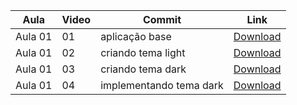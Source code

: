 Aula | Video | Commit | Link
------ | ------ | ------ | ------
Aula 01 | 01 | aplicação base | [Download](https://github.com/treinaweb/treinaweb-flutter-trabalhando-com-temas/archive/8f5b0d584cf6bb97ad92a3b45856e1ede32b9a26.zip)
Aula 01 | 02 | criando tema light | [Download](https://github.com/treinaweb/treinaweb-flutter-trabalhando-com-temas/archive/c887ab855f080561b8838483d810b5c1f687a0f5.zip)
Aula 01 | 03 | criando tema dark | [Download](https://github.com/treinaweb/treinaweb-flutter-trabalhando-com-temas/archive/c0a59c35527f4dc5ddf93b29759e694559735214.zip)
Aula 01 | 04 | implementando tema dark | [Download](https://github.com/treinaweb/treinaweb-flutter-trabalhando-com-temas/archive/7386c8fede774eb3224dc117c55e2e2fe0030768.zip)

